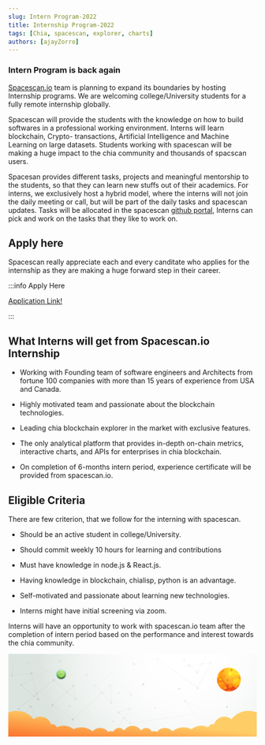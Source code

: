 ```yaml
---
slug: Intern Program-2022
title: Internship Program-2022
tags: [Chia, spacescan, explorer, charts]
authors: [ajayZorro]
---
```


### Intern Program is back again 

[Spacescan.io](https://www.spacescan.io/) team is planning to expand its boundaries by hosting Internship programs. We are welcoming college/University students for a fully remote internship globally.

 Spacescan will provide the students with the knowledge on how to build softwares in a professional working environment. Interns will learn blockchain, Crypto- transactions, Artificial Intelligence and Machine Learning on large datasets. Students working with spacescan will be making a huge impact to the chia community and thousands of spacscan users. 

Spacesan provides different tasks, projects and meaningful mentorship to the students, so that they can learn new stuffs out of their academics. For interns, we exclusively host a hybrid model, where the interns will not join the daily meeting or call, but will be part of the daily tasks and spacescan updates. Tasks will be allocated in the spacescan [github portal](https://github.com/spacescan-io), Interns can pick and work on the tasks that they like to work on. 

## Apply here 

Spacescan really appreciate each and every canditate who applies for the internship as they are making a huge forward step in their career. 

:::info Apply Here

[Application Link!](https://forms.gle/dSMFa7rT7u3dERsT7)

:::

## What Interns will get from Spacescan.io Internship

- Working with Founding team of software engineers and Architects from fortune 100 companies with more than 15 years of experience from USA and Canada.

- Highly motivated team and passionate about the blockchain technologies.​

- Leading chia blockchain explorer in the market with exclusive features. 

- The only analytical platform that provides in-depth on-chain metrics, interactive charts, and APIs for enterprises in chia blockchain.​

- On completion of 6-months intern period, experience certificate will be provided from spacescan.io. ​

## Eligible Criteria 

There are few criterion, that we follow for the interning with spacescan. 

- Should be an active student in college/University.

- Should commit weekly 10 hours for learning and contributions

- Must have knowledge in node.js & React.js.

- Having knowledge in blockchain, chialisp, python is an advantage.

- Self-motivated and passionate about learning new technologies.

- Interns might have initial screening via zoom.

Interns will have an opportunity to work with spacescan.io team after the completion of intern period based on the performance and interest towards the chia community. 



![background_non_footer](./background_non_footer.jpg)